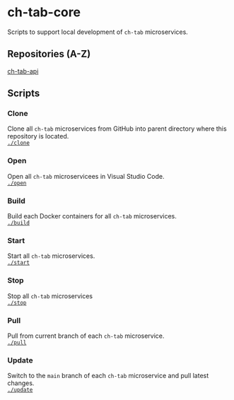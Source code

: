 # ch-tab-core
Scripts to support local development of `ch-tab` microservices.
## Repositories (A-Z)
[ch-tab-api](https://github.com/rtasalem/ch-tab-api)
## Scripts
### Clone
Clone all `ch-tab` microservices from GitHub into parent directory where this repository is located.<br>
[`./clone`](clone)
### Open
Open all `ch-tab` microservicees in Visual Studio Code.<br>
[`./open`](open)
### Build
Build each Docker containers for all `ch-tab` microservices.<br>
[`./build`](build)
### Start
Start all `ch-tab` microservices.<br>
[`./start`](start)
### Stop
Stop all `ch-tab` microservices<br>
[`./stop`](stop)
### Pull
Pull from current branch of each `ch-tab` microservice.<br>
[`./pull`](pull)
### Update
Switch to the `main` branch of each `ch-tab` microservice and pull latest changes.<br>
[`./update`](update)